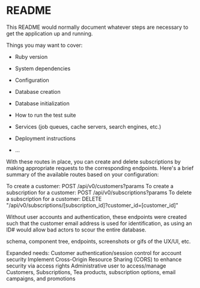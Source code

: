 # README

This README would normally document whatever steps are necessary to get the
application up and running.

Things you may want to cover:

* Ruby version

* System dependencies

* Configuration

* Database creation

* Database initialization

* How to run the test suite

* Services (job queues, cache servers, search engines, etc.)

* Deployment instructions

* ...

With these routes in place, you can create and delete subscriptions by making appropriate requests to the corresponding endpoints. Here's a brief summary of the available routes based on your configuration:

To create a customer: POST /api/v0/customers?params
To create a subscription for a customer: POST /api/v0/subscriptions?params
To delete a subscription for a customer: DELETE "/api/v0/subscriptions/[subscription_id]?customer_id=[customer_id]"

Without user accounts and authentication, these endpoints were created such that the customer email address is used for identification, as using an ID# would allow bad actors to scour the entire database.

schema, component tree, endpoints, screenshots or gifs of the UX/UI, etc.

Expanded needs:
Customer authentication/session control for account security
Implement Cross-Origin Resource Sharing (CORS) to enhance security via access rights
Administrative user to access/manage Customers, Subscriptions, Tea products, subscription options, email campaigns, and promotions
